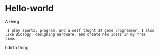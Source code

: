 # Hello-world
A thing

     I play sports, program, and a self taught 2D game programmer. I also like Biology, designing hardware, abd create new ideas in my free time.
I did a thing.     
